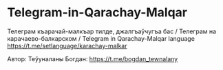 # Telegram-in-Qarachay-Malqar

Телеграм къарачай-малкъар тилде, джалгъаўчугъа бас / Телеграм на карачаево-балкарском / Telegram in Qarachay-Malqar language https://t.me/setlanguage/karachay-malkar

Автор: Теўуналаны Богдан: https://t.me/bogdan_tewnalany
